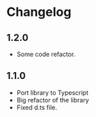 # Changelog

1.2.0
-------

- Some code refactor.

1.1.0
-------

- Port library to Typescript
- Big refactor of the library
- Fixed d.ts file.